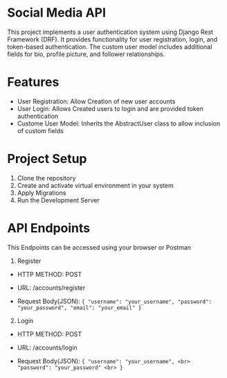 # Social Media API
This project implements a user authentication system using Django Rest Framework (DRF). It provides functionality for user registration, login, and token-based authentication. The custom user model includes additional fields for bio, profile picture, and follower relationships.

# Features
 - User Registration: Allow Creation of new user accounts
 - User Login: Allows Created users to login and are provided token authentication
 - Custome User Model: Inherits the AbstractUser class to allow inclusion of custom fields


# Project Setup

1. Clone the repository
2. Create and activate virtual environment in your system
3. Apply Migrations
4. Run the Development Server


# API Endpoints
This Endpoints can be accessed using your browser or Postman

1. Register
- HTTP METHOD: POST
- URL: /accounts/register

- Request Body(JSON):
    `{
        "username": "your_username",
        "password": "your_password",
        "email": "your_email"
    }`

2. Login
- HTTP METHOD: POST
- URL: /accounts/login

- Request Body(JSON):
    `{
        "username": "your_username", <br>
        "password": "your_password" <br>
    }`